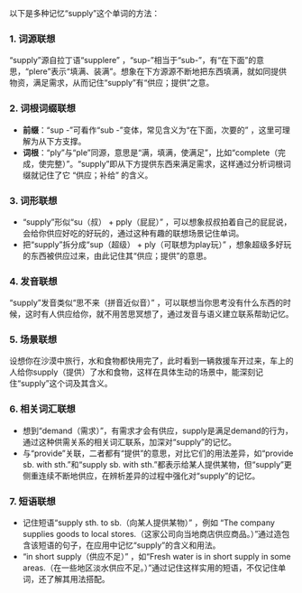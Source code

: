 以下是多种记忆“supply”这个单词的方法：

### 1. 词源联想
“supply”源自拉丁语“supplere” ，“sup-”相当于“sub-”，有“在下面”的意思，“plere”表示“填满、装满”。想象在下方源源不断地把东西填满，就如同提供物资，满足需求，从而记住“supply”有“供应；提供”之意。

### 2. 词根词缀联想
 - **前缀**：“sup -”可看作“sub -”变体，常见含义为“在下面，次要的” ，这里可理解为从下方支撑。
 - **词根**：“ply”与“ple”同源，意思是“满，填满，使满足”，比如“complete（完成，使完整）”。“supply”即从下方提供东西来满足需求，这样通过分析词根词缀就记住了它 “供应；补给” 的含义。

### 3. 词形联想
 - “supply”形似“su（叔） + pply（屁屁）” ，可以想象叔叔拍着自己的屁屁说，会给你供应好吃的好玩的，通过这种有趣的联想场景记住单词。
 - 把“supply”拆分成“sup（超级） + ply（可联想为play玩）” ，想象超级多好玩的东西被供应过来，由此记住其“供应；提供”的意思。

### 4. 发音联想
“supply”发音类似“思不来（拼音近似音）” ，可以联想当你思考没有什么东西的时候，这时有人供应给你，就不用苦思冥想了，通过发音与语义建立联系帮助记忆。

### 5. 场景联想
设想你在沙漠中旅行，水和食物都快用完了，此时看到一辆救援车开过来，车上的人给你supply（提供）了水和食物，这样在具体生动的场景中，能深刻记住“supply”这个词及其含义。

### 6. 相关词汇联想
 - 想到“demand（需求）”，有需求才会有供应，supply是满足demand的行为，通过这种供需关系的相关词汇联系，加深对“supply”的记忆。
 - 与“provide”关联，二者都有“提供”的意思，对比它们的用法差异，如“provide sb. with sth.”和“supply sb. with sth.”都表示给某人提供某物，但“supply”更侧重连续不断地供应，在辨析差异的过程中强化对“supply”的记忆。

### 7. 短语联想
 - 记住短语“supply sth. to sb.（向某人提供某物）” ，例如 “The company supplies goods to local stores.（这家公司向当地商店供应商品。）”通过造包含该短语的句子，在应用中记忆“supply”的含义和用法。
 - “in short supply（供应不足）” ，如“Fresh water is in short supply in some areas.（在一些地区淡水供应不足。）”通过记住这样实用的短语，不仅记住单词，还了解其用法搭配。 